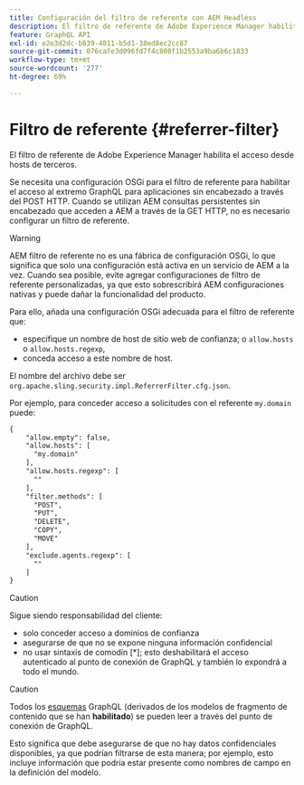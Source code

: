 ```yaml
---
title: Configuración del filtro de referente con AEM Headless
description: El filtro de referente de Adobe Experience Manager habilita el acceso desde hosts de terceros. Se necesita una configuración OSGi para el filtro de referente para habilitar el acceso al punto de conexión de GraphQL para aplicaciones sin encabezado.
feature: GraphQL API
exl-id: e2e3d2dc-b839-4811-b5d1-38ed8ec2cc87
source-git-commit: 076cafe3d096fd7f4c808f1b2553a9ba6b6c1833
workflow-type: tm+mt
source-wordcount: '277'
ht-degree: 69%

---
```


# Filtro de referente {#referrer-filter}

El filtro de referente de Adobe Experience Manager habilita el acceso desde hosts de terceros.

Se necesita una configuración OSGi para el filtro de referente para habilitar el acceso al extremo GraphQL para aplicaciones sin encabezado a través del POST HTTP. Cuando se utilizan AEM consultas persistentes sin encabezado que acceden a AEM a través de la GET HTTP, no es necesario configurar un filtro de referente.

>[!WARNING]
> AEM filtro de referente no es una fábrica de configuración OSGi, lo que significa que solo una configuración está activa en un servicio de AEM a la vez. Cuando sea posible, evite agregar configuraciones de filtro de referente personalizadas, ya que esto sobrescribirá AEM configuraciones nativas y puede dañar la funcionalidad del producto.

Para ello, añada una configuración OSGi adecuada para el filtro de referente que:

* especifique un nombre de host de sitio web de confianza; o `allow.hosts` o `allow.hosts.regexp`,
* conceda acceso a este nombre de host.

El nombre del archivo debe ser `org.apache.sling.security.impl.ReferrerFilter.cfg.json`.

Por ejemplo, para conceder acceso a solicitudes con el referente `my.domain` puede:

```xml
{
    "allow.empty": false,
    "allow.hosts": [
      "my.domain"
    ],
    "allow.hosts.regexp": [
      ""
    ],
    "filter.methods": [
      "POST",
      "PUT",
      "DELETE",
      "COPY",
      "MOVE"
    ],
    "exclude.agents.regexp": [
      ""
    ]
}
```

>[!CAUTION]
>
>Sigue siendo responsabilidad del cliente:
>
>* solo conceder acceso a dominios de confianza
>* asegurarse de que no se expone ninguna información confidencial
>* no usar sintaxis de comodín [*]; esto deshabilitará el acceso autenticado al punto de conexión de GraphQL y también lo expondrá a todo el mundo.


>[!CAUTION]
>
>Todos los [esquemas](#schema-generation) GraphQL (derivados de los modelos de fragmento de contenido que se han **habilitado**) se pueden leer a través del punto de conexión de GraphQL.
>
>Esto significa que debe asegurarse de que no hay datos confidenciales disponibles, ya que podrían filtrarse de esta manera; por ejemplo, esto incluye información que podría estar presente como nombres de campo en la definición del modelo.
